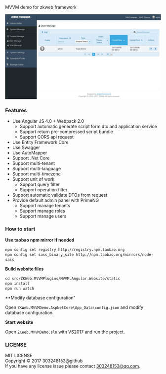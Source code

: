 MVVM demo for zkweb framework

![preview](./docs/preview.jpg)

### Features

- Use Angular JS 4.0 + Webpack 2.0
    - Support automatic generate script form dto and application service
    - Support return pre-compressed script bundle
    - Support CORS api request
- Use Entity Framework Core
- Use Swagger
- Use AutoMapper
- Support .Net Core
- Support multi-tenant
- Support multi-language
- Support multi-timezone
- Support unit of work
    - Support query filter
    - Support operation filter
- Support automatic validate DTOs from request
- Provide default admin panel with PrimeNG
    - Support manage tenants
    - Support manage roles
    - Support manage users

### How to start

**Use taobao npm mirror if needed**

```
npm config set registry http://registry.npm.taobao.org
npm config set sass_binary_site http://npm.taobao.org/mirrors/node-sass
```

**Build website files**

```
cd src/ZKWeb.MVVMPlugins/MVVM.Angular.Website/static
npm install
npm run watch
```

**Modify database configuration"

Open `ZKWeb.MVVMDemo.AspNetCore\App_Data\config.json` and modify database configuration.

**Start website**

Open `ZKWeb.MVVMDemo.sln` with VS2017 and run the project.

### LICENSE

MIT LICENSE<br/>
Copyright © 2017 303248153@github<br/>
If you have any license issue please contact 303248153@qq.com.<br/>
